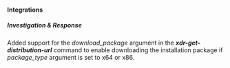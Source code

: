 #### Integrations

##### Investigation & Response

Added support for the *download_package* argument in the ***xdr-get-distribution-url*** command to enable downloading the installation package if *package_type* argument is set to x64 or x86.